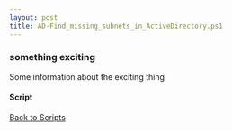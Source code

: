 ```yaml
---
layout: post
title: AD-Find_missing_subnets_in_ActiveDirectory.ps1
---
```


### something exciting

Some information about the exciting thing

#### Script

<script src="https://gist-it.appspot.com/github.com/BanterBoy/scripts-blog/blob/master/PowerShell/scripts/activeDirectory/AD-Find_missing_subnets_in_ActiveDirectory.ps1" crossorigin="anonymous"></script>

<a href="/menu/_pages/scripts.html">Back to Scripts</a>
